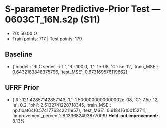 # S-parameter Predictive-Prior Test — 0603CT_16N.s2p (S11)
- Z0: 50.00 Ω
- Train points: 717  |  Test points: 179

## Baseline
- {'model': 'RLC series -> Γ', 'R': 100.0, 'L': 1e-08, 'C': 5e-12, 'train_MSE': 0.6432183848375796, 'test_MSE': 0.673169576119662}

## UFRF Prior
- {'R': 121.42857142857143, 'L': 1.5000000000000002e-08, 'C': 7.5e-12, 'a': 0.2, 'phi': 2.5132741228718345, 'train_MSE': np.float64(0.5741776342211957), 'test_MSE': 0.618416100152711, 'improvement_percent': 8.133682493877009}
**Held-out improvement:** 8.13%